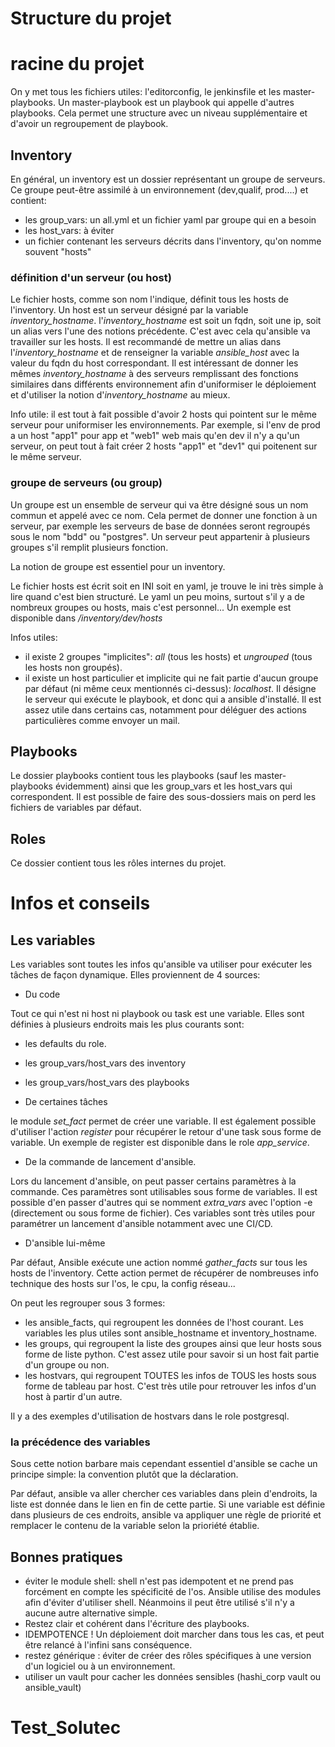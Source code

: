 # Structure du projet

# racine du projet

On y met tous les fichiers utiles: l'editorconfig, le jenkinsfile et les master-playbooks. Un master-playbook est un playbook qui appelle d'autres playbooks. Cela permet une structure avec un niveau supplémentaire et d'avoir un regroupement de playbook.

## Inventory

En général, un inventory est un dossier représentant un groupe de serveurs. Ce groupe peut-être assimilé à un environnement (dev,qualif, prod....) et contient:

 * les group_vars: un all.yml et un fichier yaml par groupe qui en a besoin
 * les host_vars: à éviter
 * un fichier contenant les serveurs décrits dans l'inventory, qu'on nomme souvent "hosts"

### définition d'un serveur (ou host)

Le fichier hosts, comme son nom l'indique, définit tous les hosts de l'inventory. Un host est un serveur désigné par la variable *inventory_hostname*. l'*inventory_hostname* est soit un fqdn, soit une ip, soit un alias vers l'une des notions précédente. C'est avec cela qu'ansible va travailler sur les hosts. Il est recommandé de mettre un alias dans l'*inventory_hostname* et de renseigner la variable *ansible_host* avec la valeur du fqdn du host correspondant.
Il est intéressant de donner les mêmes *inventory_hostname* à des serveurs remplissant des fonctions similaires dans différents environnement afin d'uniformiser le déploiement et d'utiliser la notion d'*inventory_hostname* au mieux.

Info utile: il est tout à fait possible d'avoir 2 hosts qui pointent sur le même serveur pour uniformiser les environnements. Par exemple, si l'env de prod a un host "app1" pour app et "web1" web mais qu'en dev il n'y a qu'un serveur, on peut tout à fait créer 2 hosts "app1" et "dev1" qui poitenent sur le même serveur. 

### groupe de serveurs (ou group)

Un groupe est un ensemble de serveur qui va être désigné sous un nom commun et appelé avec ce nom. Cela permet de donner une fonction à un serveur, par exemple les serveurs de base de données seront regroupés sous le nom "bdd" ou "postgres". Un serveur peut appartenir à plusieurs groupes s'il remplit plusieurs fonction.

La notion de groupe est essentiel pour un inventory.

Le fichier hosts est écrit soit en INI soit en yaml, je trouve le ini très simple à lire quand c'est bien structuré. Le yaml un peu moins, surtout s'il y a de nombreux groupes ou hosts, mais c'est personnel... 
Un exemple est disponible dans */inventory/dev/hosts*

Infos utiles:

 * il existe 2 groupes "implicites": *all* (tous les hosts) et *ungrouped* (tous les hosts non groupés).
 * il existe un host particulier et implicite qui ne fait partie d'aucun groupe par défaut (ni même ceux mentionnés ci-dessus): *localhost*. Il désigne le serveur qui exécute le playbook, et donc qui a ansible d'installé. Il est assez utile dans certains cas, notamment pour déléguer des actions particulières comme envoyer un mail.


## Playbooks

Le dossier playbooks contient tous les playbooks (sauf les master-playbooks évidemment) ainsi que les group_vars et les host_vars qui correspondent. Il est possible de faire des sous-dossiers mais on perd les fichiers de variables par défaut.

## Roles

Ce dossier contient tous les rôles internes du projet.

# Infos et conseils

## Les variables

Les variables sont toutes les infos qu'ansible va utiliser pour exécuter les tâches de façon dynamique. Elles proviennent de 4 sources:

 * Du code

Tout ce qui n'est ni host ni playbook ou task est une variable. Elles sont définies à plusieurs endroits mais les plus courants sont:
  * les defaults du role.
  * les group_vars/host_vars des inventory
  * les group_vars/host_vars des playbooks

* De certaines tâches

le module *set_fact* permet de créer une variable. Il est également possible d'utiliser l'action *register* pour récupérer le retour d'une task sous forme de variable. Un exemple de register est disponible dans le role *app_service*.

* De la commande de lancement d'ansible.

Lors du lancement d'ansible, on peut passer certains paramètres à la commande. Ces paramètres sont utilisables sous forme de variables. Il est possible d'en passer d'autres qui se nomment *extra_vars* avec l'option -e (directement ou sous forme de fichier). Ces variables sont très utiles pour paramétrer un lancement d'ansible notamment avec une CI/CD.

* D'ansible lui-même

Par défaut, Ansible exécute une action nommé *gather_facts* sur tous les hosts de l'inventory. Cette action permet de récupérer de nombreuses info technique des hosts sur l'os, le cpu, la config réseau...

On peut les regrouper sous 3 formes:

*  les ansible_facts, qui regroupent les données de l'host courant. Les variables les plus utiles sont ansible_hostname et inventory_hostname.
* les groups, qui regroupent la liste des groupes ainsi que leur hosts sous forme de liste python. C'est assez utile pour savoir si un host fait partie d'un groupe ou non.
* les hostvars, qui regroupent TOUTES les infos de TOUS les hosts sous forme de tableau par host. C'est très utile pour retrouver les infos d'un host à partir d'un autre.

Il y a des exemples d'utilisation de hostvars dans le role postgresql.

### la précédence des variables

Sous cette notion barbare mais cependant essentiel d'ansible se cache un principe simple: la convention plutôt que la déclaration.

Par défaut, ansible va aller chercher ces variables dans plein d'endroits, la liste est donnée dans le lien en fin de cette partie. Si une variable est définie dans plusieurs de ces endroits, ansible va appliquer une règle de priorité et remplacer le contenu de la variable selon la prioriété établie.


## Bonnes pratiques

* éviter le module shell: shell n'est pas idempotent et ne prend pas forcément en compte les spécificité de l'os. Ansible utilise des modules afin d'éviter d'utiliser shell. Néanmoins il peut être utilisé s'il n'y a aucune autre alternative simple.
* Restez clair et cohérent dans l'écriture des playbooks.
* IDEMPOTENCE ! Un déploiement doit marcher dans tous les cas, et peut être relancé à l'infini sans conséquence.
* restez générique : éviter de créer des rôles spécifiques à une version d'un logiciel ou à un environnement.
* utiliser un vault pour cacher les données sensibles (hashi_corp vault ou ansible_vault)

# Test_Solutec



